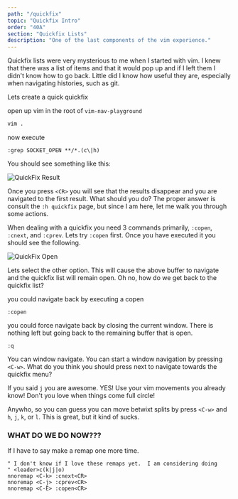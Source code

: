 ```yaml
---
path: "/quickfix"
topic: "Quickfix Intro"
order: "40A"
section: "Quickfix Lists"
description: "One of the last components of the vim experience."
---
```


Quickfix lists were very mysterious to me when I started with vim.  I knew that
there was a list of items and that it would pop up and if I left them I didn't
know how to go back.  Little did I know how useful they are, especially when
navigating histories, such as git.

Lets create a quick quickfix

open up vim in the root of `vim-nav-playground`

```bash
vim .
```

now execute

```viml
:grep SOCKET_OPEN **/*.(c\|h)
```

You should see something like this:

![QuickFix Result](images/quickfix-grep-result.png)

Once you press `<CR>` you will see that the results disappear and you are
navigated to the first result.  What should you do?  The proper answer is
consult the `:h quickfix` page, but since I am here, let me walk you through
some actions.

When dealing with a quickfix you need 3 commands primarily, `:copen`, `:cnext`,
and `:cprev`.  Lets try `:copen` first.  Once you have executed it you should
see the following.

![QuickFix Open](images/quickfix-open.png)

Lets select the other option.  This will cause the above buffer to navigate and
the quickfix list will remain open.  Oh no, how do we get back to the quickfix
list?

you could navigate back by executing a copen
```viml
:copen
```

you could force navigate back by closing the current window.  There is nothing
left but going back to the remaining buffer that is open.
```viml
:q
```

You can window navigate.  You can start a window navigation by pressing
`<C-w>`.  What do you think you should press next to navigate towards the
quickfix menu?

If you said `j` you are awesome.  YES!  Use your vim movements you already
know!  Don't you love when things come full circle!

Anywho, so you can guess you can move betwixt splits by press `<C-w>` and `h`,
`j`, `k`, or `l`.  This is great, but it kind of sucks.


### WHAT DO WE DO NOW???
If I have to say make a remap one more time.

```viml
" I don't know if I love these remaps yet.  I am considering doing
" <leader>c(k|j|o)
nnoremap <C-k> :cnext<CR>
nnoremap <C-j> :cprev<CR>
nnoremap <C-E> :copen<CR>
```

